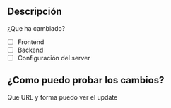 ## Descripción
¿Que ha cambiado?

- [ ] Frontend
- [ ] Backend
- [ ] Configuración del server

## ¿Como puedo probar los cambios?
Que URL y forma puedo ver el update
